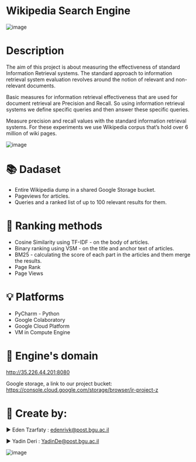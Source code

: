 # Wikipedia Search Engine
![image](https://user-images.githubusercontent.com/76015915/212551748-daeb7d77-30ef-4af4-9ddf-a504e8c74468.png)

 

# Description
The aim of this project is about measuring the effectiveness of standard Information Retrieval systems. 
The standard approach to information retrieval system evaluation revolves around the notion of relevant and non-relevant documents.

 

Basic measures for information retrieval effectiveness that are used for document retrieval are Precision and Recall. So using information retrieval systems we define specific queries and then answer these specific queries.

Measure precision and recall values with the standard information retrieval systems. For these experiments we use Wikipedia corpus that’s hold over 6 million of wiki pages.

 

![image](https://user-images.githubusercontent.com/76015915/212551716-f7bb5c11-946d-4f16-a972-7c4be0b7dbe9.png)

 


# 📚 Dadaset
- Entire Wikipedia dump in a shared Google Storage bucket.
- Pageviews for articles.
- Queries and a ranked list of up to 100 relevant results for them.

 


# 📶 Ranking methods
- Cosine Similarity using TF-IDF - on the body of articles.
- Binary ranking using VSM - on the title and anchor text of articles.
- BM25 - calculating the score of each part in the articles and them merge the results.
- Page Rank
- Page Views

 

# 💡 Platforms
- PyCharm - Python 
- Google Colaboratory
- Google Cloud Platform
- VM in Compute Engine

 


# 📡 Engine's domain
http://35.226.44.201:8080

 

Google storage, a link to our project bucket:  https://console.cloud.google.com/storage/browser/ir-project-z

 

# 📎 Create by:

▶️ Eden Tzarfaty : edenrivk@post.bgu.ac.il

▶️ Yadin Deri : YadinDe@post.bgu.ac.il

 
 

 

   ![image](https://user-images.githubusercontent.com/76015915/212553127-10007d05-f839-42d7-9fc7-c35bf8f742a7.png)
